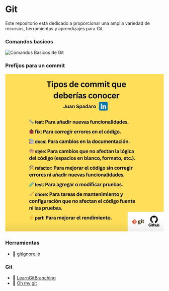 # Git

Este repositorio está dedicado a proporcionar una amplia variedad de recursos, herramientas y aprendizajes para Git.

### Comandos basicos
![Comandos Basicos de Git]()

### Prefijos para un commit
![Git Prefijos](./sources/git_prefijos.jpeg)

### Herramientas
- :seedling: [gitignore.io](https://www.toptal.com/developers/gitignore)

### Git
- :seedling: [LearnGitBranching](https://learngitbranching.js.org/?locale=es_AR)
- :seedling: [Oh my git](https://ohmygit.org/)
